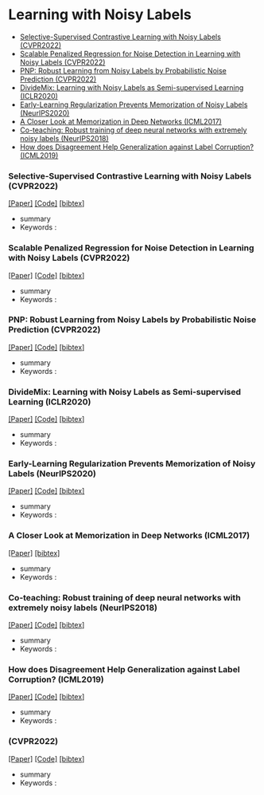 # Learning with Noisy Labels

- [Selective-Supervised Contrastive Learning with Noisy Labels (CVPR2022)](#selective-supervised-contrastive-learning-with-noisy-labels-cvpr2022)
- [Scalable Penalized Regression for Noise Detection in Learning with Noisy Labels (CVPR2022)](#scalable-penalized-regression-for-noise-detection-in-learning-with-noisy-labels-cvpr2022)
- [PNP: Robust Learning from Noisy Labels by Probabilistic Noise Prediction (CVPR2022)](#pnp-robust-learning-from-noisy-labels-by-probabilistic-noise-prediction-cvpr2022)
- [DivideMix: Learning with Noisy Labels as Semi-supervised Learning (ICLR2020)](#dividemix-learning-with-noisy-labels-as-semi-supervised-learning-iclr2020)
- [Early-Learning Regularization Prevents Memorization of Noisy Labels (NeurIPS2020)](#early-learning-regularization-prevents-memorization-of-noisy-labels-neurips2020)
- [A Closer Look at Memorization in Deep Networks (ICML2017)](#a-closer-look-at-memorization-in-deep-networks-icml2017)
- [Co-teaching: Robust training of deep neural networks with extremely noisy labels (NeurIPS2018)](#co-teaching-robust-training-of-deep-neural-networks-with-extremely-noisy-labels-neurips2018)
- [How does Disagreement Help Generalization against Label Corruption? (ICML2019)](#how-does-disagreement-help-generalization-against-label-corruption-icml2019)

### Selective-Supervised Contrastive Learning with Noisy Labels (CVPR2022)

[[Paper]](https://openaccess.thecvf.com/content/CVPR2022/papers/Li_Selective-Supervised_Contrastive_Learning_With_Noisy_Labels_CVPR_2022_paper.pdf)
[[Code]](https://github.com/ShikunLi/Sel-CL)
[[bibtex]](https://openaccess.thecvf.com/content/CVPR2022/html/Li_Selective-Supervised_Contrastive_Learning_With_Noisy_Labels_CVPR_2022_paper.html)

- summary
- Keywords : 

### Scalable Penalized Regression for Noise Detection in Learning with Noisy Labels (CVPR2022)

[[Paper]](https://openaccess.thecvf.com/content/CVPR2022/papers/Wang_Scalable_Penalized_Regression_for_Noise_Detection_in_Learning_With_Noisy_CVPR_2022_paper.pdf)
[[Code]](https://github.com/Yikai-Wang/SPR-LNL)
[[bibtex]](https://openaccess.thecvf.com/content/CVPR2022/html/Wang_Scalable_Penalized_Regression_for_Noise_Detection_in_Learning_With_Noisy_CVPR_2022_paper.html)

- summary
- Keywords : 

### PNP: Robust Learning from Noisy Labels by Probabilistic Noise Prediction (CVPR2022)

[[Paper]](https://openaccess.thecvf.com/content/CVPR2022/papers/Sun_PNP_Robust_Learning_From_Noisy_Labels_by_Probabilistic_Noise_Prediction_CVPR_2022_paper.pdf)
[[Code]](https://github.com/NUST-Machine-Intelligence-Laboratory/PNP)
[[bibtex]](https://openaccess.thecvf.com/content/CVPR2022/html/Sun_PNP_Robust_Learning_From_Noisy_Labels_by_Probabilistic_Noise_Prediction_CVPR_2022_paper.html)

- summary
- Keywords : 

### DivideMix: Learning with Noisy Labels as Semi-supervised Learning (ICLR2020)

[[Paper]](https://openreview.net/pdf?id=HJgExaVtwr)
[[Code]](https://github.com/LiJunnan1992/DivideMix)
[[bibtex]](https://openreview.net/forum?id=HJgExaVtwr)

- summary
- Keywords : 

### Early-Learning Regularization Prevents Memorization of Noisy Labels (NeurIPS2020)

[[Paper]](https://proceedings.neurips.cc/paper_files/paper/2020/file/ea89621bee7c88b2c5be6681c8ef4906-Paper.pdf)
[[Code]](https://github.com/shengliu66/ELR)
[[bibtex]](https://github.com/Loy-rh/paper_notes/blob/main/bib/NeurIPS-2020-early-learning-regularization-prevents-memorization-of-noisy-labels-Bibtex.bib)

- summary
- Keywords : 

### A Closer Look at Memorization in Deep Networks (ICML2017)

[[Paper]](http://proceedings.mlr.press/v70/arpit17a/arpit17a.pdf)
[[bibtex]](https://proceedings.mlr.press/v70/arpit17a)

- summary
- Keywords : 

### Co-teaching: Robust training of deep neural networks with extremely noisy labels (NeurIPS2018)

[[Paper]](https://proceedings.neurips.cc/paper_files/paper/2018/file/a19744e268754fb0148b017647355b7b-Paper.pdf)
[[Code]](https://github.com/bhanML/Co-teaching)
[[bibtex]](https://github.com/Loy-rh/paper_notes/blob/main/bib/NeurIPS-2018-co-teaching-robust-training-of-deep-neural-networks-with-extremely-noisy-labels-Bibtex.bib)

- summary
- Keywords : 

### How does Disagreement Help Generalization against Label Corruption? (ICML2019)

[[Paper]](http://proceedings.mlr.press/v97/yu19b/yu19b.pdf)
[[Code]](https://github.com/xingruiyu/coteaching_plus)
[[bibtex]](https://proceedings.mlr.press/v97/yu19b.html)

- summary
- Keywords :

###  (CVPR2022)

[[Paper]]()
[[Code]]()
[[bibtex]]()

- summary
- Keywords : 

